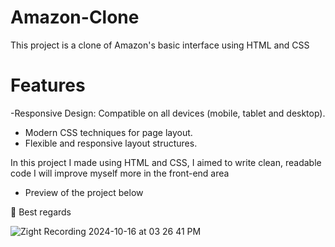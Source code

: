 # Amazon-Clone
This project is a clone of Amazon's basic interface using HTML and CSS

# Features
-Responsive Design: Compatible on all devices (mobile, tablet and desktop).
- Modern CSS techniques for page layout.
- Flexible and responsive layout structures.
  
 In this project I made using HTML and CSS, I aimed to write clean, readable code
I will improve myself more in the front-end area

* Preview of the project below

🌟 Best regards

![Zight Recording 2024-10-16 at 03 26 41 PM](https://github.com/user-attachments/assets/e76d16cd-eac4-49c4-9329-4102f4285776)
